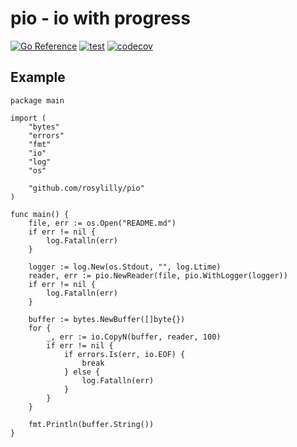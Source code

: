 # pio - io with progress

[![Go Reference](https://pkg.go.dev/badge/github.com/rosylilly/pio.svg)](https://pkg.go.dev/github.com/rosylilly/pio)
[![test](https://github.com/rosylilly/pio/actions/workflows/test.yml/badge.svg)](https://github.com/rosylilly/pio/actions/workflows/test.yml)
[![codecov](https://codecov.io/gh/rosylilly/pio/branch/main/graph/badge.svg?token=kMUjFmnxRY)](https://codecov.io/gh/rosylilly/pio)

## Example

```golang
package main

import (
	"bytes"
	"errors"
	"fmt"
	"io"
	"log"
	"os"

	"github.com/rosylilly/pio"
)

func main() {
	file, err := os.Open("README.md")
	if err != nil {
		log.Fatalln(err)
	}

	logger := log.New(os.Stdout, "", log.Ltime)
	reader, err := pio.NewReader(file, pio.WithLogger(logger))
	if err != nil {
		log.Fatalln(err)
	}

	buffer := bytes.NewBuffer([]byte{})
	for {
		_, err := io.CopyN(buffer, reader, 100)
		if err != nil {
			if errors.Is(err, io.EOF) {
				break
			} else {
				log.Fatalln(err)
			}
		}
	}

	fmt.Println(buffer.String())
}
```
